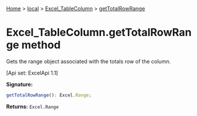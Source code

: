 [Home](./index) &gt; [local](local.md) &gt; [Excel\_TableColumn](local.excel_tablecolumn.md) &gt; [getTotalRowRange](local.excel_tablecolumn.gettotalrowrange.md)

# Excel\_TableColumn.getTotalRowRange method

Gets the range object associated with the totals row of the column. 

 \[Api set: ExcelApi 1.1\]

**Signature:**
```javascript
getTotalRowRange(): Excel.Range;
```
**Returns:** `Excel.Range`

